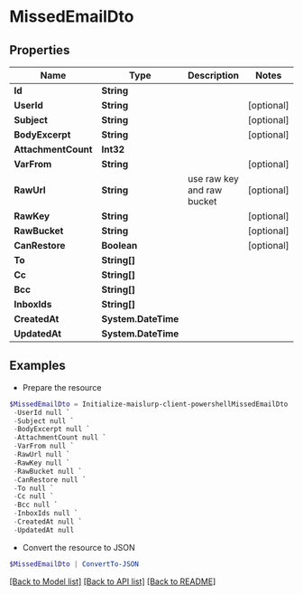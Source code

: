 # MissedEmailDto
## Properties

Name | Type | Description | Notes
------------ | ------------- | ------------- | -------------
**Id** | **String** |  | 
**UserId** | **String** |  | [optional] 
**Subject** | **String** |  | [optional] 
**BodyExcerpt** | **String** |  | [optional] 
**AttachmentCount** | **Int32** |  | 
**VarFrom** | **String** |  | [optional] 
**RawUrl** | **String** | use raw key and raw bucket | [optional] 
**RawKey** | **String** |  | [optional] 
**RawBucket** | **String** |  | [optional] 
**CanRestore** | **Boolean** |  | [optional] 
**To** | **String[]** |  | 
**Cc** | **String[]** |  | 
**Bcc** | **String[]** |  | 
**InboxIds** | **String[]** |  | 
**CreatedAt** | **System.DateTime** |  | 
**UpdatedAt** | **System.DateTime** |  | 

## Examples

- Prepare the resource
```powershell
$MissedEmailDto = Initialize-maislurp-client-powershellMissedEmailDto  -Id null `
 -UserId null `
 -Subject null `
 -BodyExcerpt null `
 -AttachmentCount null `
 -VarFrom null `
 -RawUrl null `
 -RawKey null `
 -RawBucket null `
 -CanRestore null `
 -To null `
 -Cc null `
 -Bcc null `
 -InboxIds null `
 -CreatedAt null `
 -UpdatedAt null
```

- Convert the resource to JSON
```powershell
$MissedEmailDto | ConvertTo-JSON
```

[[Back to Model list]](../README#documentation-for-models) [[Back to API list]](../README#documentation-for-api-endpoints) [[Back to README]](../README)

